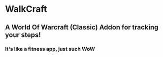 # WalkCraft

## A World Of Warcraft (Classic) Addon for tracking your steps!

### It's like a fitness app, just such WoW
